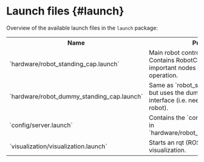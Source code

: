 Launch files {#launch}
============

Overview of the available launch files in the `launch` package:

<table>
	<tr>
		<th>Name</th>
		<th>Purpose</th>
	</tr>
	<tr>
		<td>`hardware/robot_standing_cap.launch`</td>
		<td>
			Main robot control launch file. Contains RobotControl and other
			important nodes for robot hardware operation.
		</td>
	</tr>
	<tr>
		<td>`hardware/robot_dummy_standing_cap.launch`</td>
		<td>
			Same as `robot_standing_cap.launch`, but uses the dummy
			hardware interface (i.e. needs no physical robot).
		</td>
	</tr>
	<tr>
		<td>`config/server.launch`</td>
		<td>
			Contains the `config_server`. Included in `hardware/robot_standing_cap.launch`.
		</td>
	<tr>
		<td>`visualization/visualization.launch`</td>
		<td>
			Starts an rqt (ROS Qt GUI) instance for visualization.
		</td>
	</tr>
</table>

